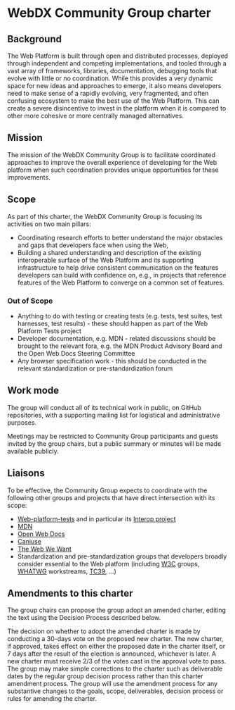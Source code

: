 # WebDX Community Group charter

## Background

The Web Platform is built through open and distributed processes, deployed through independent and competing implementations, and tooled through a vast array of frameworks, libraries, documentation, debugging tools that evolve with little or no coordination. While this provides a very dynamic space for new ideas and approaches to emerge, it also means developers need to make sense of a rapidly evolving, very fragmented, and often confusing ecosystem to make the best use of the Web Platform. This can create a severe disincentive to invest in the platform when it is compared to other more cohesive or more centrally managed alternatives.

## Mission

The mission of the WebDX Community Group is to facilitate coordinated approaches to improve the overall experience of developing for the Web platform when such coordination provides unique opportunities for these improvements.

## Scope
As part of this charter, the WebDX Community Group is focusing its activities on two main pillars:

* Coordinating research efforts to better understand the major obstacles and gaps that developers face when using the Web,
* Building a shared understanding and description of the existing interoperable surface of the Web Platform and its supporting infrastructure to help drive consistent communication on the features developers can build with confidence on, e.g., in projects that reference features of the Web Platform to converge on a common set of features.

### Out of Scope
* Anything to do with testing or creating tests (e.g. tests, test suites, test harnesses, test results) - these should happen as part of the Web Platform Tests project
* Developer documentation, e.g. MDN - related discussions should be brought to the relevant fora, e.g. the MDN Product Advisory Board and the Open Web Docs Steering Committee
* Any browser specification work - this should be conducted in the relevant standardization or pre-standardization forum

## Work mode
The group will conduct all of its technical work in public, on GitHub repositories, with a supporting mailing list for logistical and administrative purposes.

Meetings may be restricted to Community Group participants and guests invited by the group chairs, but a public summary or minutes will be made available publicly.

## Liaisons
To be effective, the Community Group expects to coordinate with the following other groups and projects that have direct intersection with its scope:

* [Web-platform-tests](https://github.com/web-platform-tests/wpt) and in particular its [Interop project](https://github.com/web-platform-tests/interop)
* [MDN](https://developer.mozilla.org/en-US/docs/)
* [Open Web Docs](https://openwebdocs.org)
* [Caniuse](http://caniuse.com/)
* [The Web We Want](https://webwewant.fyi/)
* Standardization and pre-standardization groups that developers broadly consider essential to the Web platform (including [W3C](https://www.w3.org/) groups, [WHATWG](https://whatwg.org/) workstreams, [TC39](https://tc39.es/), …)


## Amendments to this charter
The group chairs can propose the group adopt an amended charter, editing the text using the Decision Process described below.

The decision on whether to adopt the amended charter is made by conducting a 30-days vote on the proposed new charter. The new charter, if approved, takes effect on either the proposed date in the charter itself, or 7 days after the result of the election is announced, whichever is later. A new charter must receive 2/3 of the votes cast in the approval vote to pass. The group may make simple corrections to the charter such as deliverable dates by the regular group decision process rather than this charter amendment process. The group will use the amendment process for any substantive changes to the goals, scope, deliverables, decision process or rules for amending the charter.
